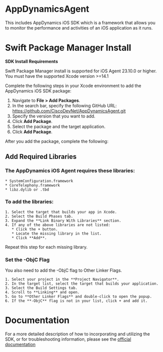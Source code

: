 # AppDynamicsAgent

This includes AppDynamics iOS SDK which is a framework that allows you to monitor the performance and activities of an iOS application as it runs.


# Swift Package Manager Install

**SDK Install Requirements**

 Swift Package Manager install is supported for iOS Agent 23.10.0 or higher.
 You must have the supported Xcode version >=14.1

Complete the following steps in your Xcode environment to add the AppDynamics iOS SDK package:
   1. Navigate to **File > Add Packages**.
   2. In the search bar, specify the following GitHub URL: https://github.com/CiscoDevNet/AppDynamicsAgent.git
   3. Specify the version that you want to add.
   4. Click **Add Package**.
   5. Select the package and the target application.
   6. Click **Add Package**.

After you add the package, complete the following:

## Add Required Libraries
  ### The AppDynamics iOS Agent requires these libraries:

    * SystemConfiguration.framework
    * CoreTelephony.framework
    * libz.dylib or .tbd
  
  ### To add the libraries:
  
    1. Select the target that builds your app in Xcode.
    2. Select the Build Phases tab.
    3. Expand the **Link Binary With Libraries** section.
    4. If any of the above libraries are not listed:
       * Click the + button.
       * Locate the missing library in the list.
       * Click **Add**. 

  Repeat this step for each missing library.

### Set the -ObjC Flag

  You also need to add the -ObjC flag to Other Linker Flags.  
  
    1. Select your project in the **Project Navigator**.
    2. In the target list, select the target that builds your application.
    3. Select the Build Settings tab.
    4. Scroll to **Linking** and open.
    5. Go to **Other Linker Flags** and double-click to open the popup. 
    6. If the **-ObjC** flag is not in your list, click + and add it.  

# Documentation

For a more detailed description of how to incorporating and utilizing the SDK, or for
troubleshooting information, please see the
[official documentation](https://docs.appdynamics.com/appd/21.x/21.7/en/end-user-monitoring/mobile-real-user-monitoring/instrument-ios-applications)

